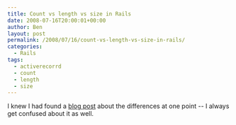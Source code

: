 ```yaml
---
title: Count vs length vs size in Rails
date: 2008-07-16T20:00:01+00:00
author: Ben
layout: post
permalink: /2008/07/16/count-vs-length-vs-size-in-rails/
categories:
  - Rails
tags:
  - activerecorrd
  - count
  - length
  - size
---
```

I knew I had found a [blog post](http://blog.hasmanythrough.com/2008/2/27/count-length-size) about the differences at one point -- I always get confused about it as well.